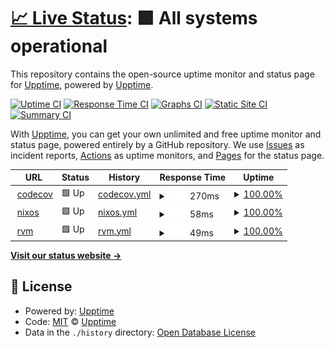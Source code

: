 # [📈 Live Status](https://icetrust_uptime.nightwatchcybersecurity.com): <!--live status--> **🟩 All systems operational**

This repository contains the open-source uptime monitor and status page for [Upptime](https://upptime.js.org), powered by [Upptime](https://github.com/upptime/upptime).

[![Uptime CI](https://github.com/upptime/upptime/workflows/Uptime%20CI/badge.svg)](https://github.com/upptime/upptime/actions?query=workflow%3A%22Uptime+CI%22)
[![Response Time CI](https://github.com/upptime/upptime/workflows/Response%20Time%20CI/badge.svg)](https://github.com/upptime/upptime/actions?query=workflow%3A%22Response+Time+CI%22)
[![Graphs CI](https://github.com/upptime/upptime/workflows/Graphs%20CI/badge.svg)](https://github.com/upptime/upptime/actions?query=workflow%3A%22Graphs+CI%22)
[![Static Site CI](https://github.com/upptime/upptime/workflows/Static%20Site%20CI/badge.svg)](https://github.com/upptime/upptime/actions?query=workflow%3A%22Static+Site+CI%22)
[![Summary CI](https://github.com/upptime/upptime/workflows/Summary%20CI/badge.svg)](https://github.com/upptime/upptime/actions?query=workflow%3A%22Summary+CI%22)

With [Upptime](https://upptime.js.org), you can get your own unlimited and free uptime monitor and status page, powered entirely by a GitHub repository. We use [Issues](https://github.com/upptime/upptime/issues) as incident reports, [Actions](https://github.com/upptime/upptime/actions) as uptime monitors, and [Pages](https://icetrust_uptime.nightwatchcybersecurity.com) for the status page.

<!--start: status pages-->
<!-- This summary is generated by Upptime (https://github.com/upptime/upptime) -->
<!-- Do not edit this manually, your changes will be overwritten -->
<!-- prettier-ignore -->
| URL | Status | History | Response Time | Uptime |
| --- | ------ | ------- | ------------- | ------ |
| <img alt="" src="https://favicons.githubusercontent.com/icetrust_dashboard.nightwatchcybersecurity.com" height="13"> [codecov](https://icetrust_dashboard.nightwatchcybersecurity.com/data/output/codecov.json) | 🟩 Up | [codecov.yml](https://github.com/nightwatchcybersecurity/icetrust_uptime_example/commits/HEAD/history/codecov.yml) | <details><summary><img alt="Response time graph" src="./graphs/codecov/response-time-week.png" height="20"> 270ms</summary><br><a href="https://icetrust_uptime.nightwatchcybersecurity.com/history/codecov"><img alt="Response time 270" src="https://img.shields.io/endpoint?url=https%3A%2F%2Fraw.githubusercontent.com%2Fnightwatchcybersecurity%2Ficetrust_uptime_example%2FHEAD%2Fapi%2Fcodecov%2Fresponse-time.json"></a><br><a href="https://icetrust_uptime.nightwatchcybersecurity.com/history/codecov"><img alt="24-hour response time 270" src="https://img.shields.io/endpoint?url=https%3A%2F%2Fraw.githubusercontent.com%2Fnightwatchcybersecurity%2Ficetrust_uptime_example%2FHEAD%2Fapi%2Fcodecov%2Fresponse-time-day.json"></a><br><a href="https://icetrust_uptime.nightwatchcybersecurity.com/history/codecov"><img alt="7-day response time 270" src="https://img.shields.io/endpoint?url=https%3A%2F%2Fraw.githubusercontent.com%2Fnightwatchcybersecurity%2Ficetrust_uptime_example%2FHEAD%2Fapi%2Fcodecov%2Fresponse-time-week.json"></a><br><a href="https://icetrust_uptime.nightwatchcybersecurity.com/history/codecov"><img alt="30-day response time 270" src="https://img.shields.io/endpoint?url=https%3A%2F%2Fraw.githubusercontent.com%2Fnightwatchcybersecurity%2Ficetrust_uptime_example%2FHEAD%2Fapi%2Fcodecov%2Fresponse-time-month.json"></a><br><a href="https://icetrust_uptime.nightwatchcybersecurity.com/history/codecov"><img alt="1-year response time 270" src="https://img.shields.io/endpoint?url=https%3A%2F%2Fraw.githubusercontent.com%2Fnightwatchcybersecurity%2Ficetrust_uptime_example%2FHEAD%2Fapi%2Fcodecov%2Fresponse-time-year.json"></a></details> | <details><summary><a href="https://icetrust_uptime.nightwatchcybersecurity.com/history/codecov">100.00%</a></summary><a href="https://icetrust_uptime.nightwatchcybersecurity.com/history/codecov"><img alt="All-time uptime 100.00%" src="https://img.shields.io/endpoint?url=https%3A%2F%2Fraw.githubusercontent.com%2Fnightwatchcybersecurity%2Ficetrust_uptime_example%2FHEAD%2Fapi%2Fcodecov%2Fuptime.json"></a><br><a href="https://icetrust_uptime.nightwatchcybersecurity.com/history/codecov"><img alt="24-hour uptime 100.00%" src="https://img.shields.io/endpoint?url=https%3A%2F%2Fraw.githubusercontent.com%2Fnightwatchcybersecurity%2Ficetrust_uptime_example%2FHEAD%2Fapi%2Fcodecov%2Fuptime-day.json"></a><br><a href="https://icetrust_uptime.nightwatchcybersecurity.com/history/codecov"><img alt="7-day uptime 100.00%" src="https://img.shields.io/endpoint?url=https%3A%2F%2Fraw.githubusercontent.com%2Fnightwatchcybersecurity%2Ficetrust_uptime_example%2FHEAD%2Fapi%2Fcodecov%2Fuptime-week.json"></a><br><a href="https://icetrust_uptime.nightwatchcybersecurity.com/history/codecov"><img alt="30-day uptime 100.00%" src="https://img.shields.io/endpoint?url=https%3A%2F%2Fraw.githubusercontent.com%2Fnightwatchcybersecurity%2Ficetrust_uptime_example%2FHEAD%2Fapi%2Fcodecov%2Fuptime-month.json"></a><br><a href="https://icetrust_uptime.nightwatchcybersecurity.com/history/codecov"><img alt="1-year uptime 100.00%" src="https://img.shields.io/endpoint?url=https%3A%2F%2Fraw.githubusercontent.com%2Fnightwatchcybersecurity%2Ficetrust_uptime_example%2FHEAD%2Fapi%2Fcodecov%2Fuptime-year.json"></a></details>
| <img alt="" src="https://favicons.githubusercontent.com/icetrust_dashboard.nightwatchcybersecurity.com" height="13"> [nixos](https://icetrust_dashboard.nightwatchcybersecurity.com/data/output/nixos.json) | 🟩 Up | [nixos.yml](https://github.com/nightwatchcybersecurity/icetrust_uptime_example/commits/HEAD/history/nixos.yml) | <details><summary><img alt="Response time graph" src="./graphs/nixos/response-time-week.png" height="20"> 58ms</summary><br><a href="https://icetrust_uptime.nightwatchcybersecurity.com/history/nixos"><img alt="Response time 58" src="https://img.shields.io/endpoint?url=https%3A%2F%2Fraw.githubusercontent.com%2Fnightwatchcybersecurity%2Ficetrust_uptime_example%2FHEAD%2Fapi%2Fnixos%2Fresponse-time.json"></a><br><a href="https://icetrust_uptime.nightwatchcybersecurity.com/history/nixos"><img alt="24-hour response time 58" src="https://img.shields.io/endpoint?url=https%3A%2F%2Fraw.githubusercontent.com%2Fnightwatchcybersecurity%2Ficetrust_uptime_example%2FHEAD%2Fapi%2Fnixos%2Fresponse-time-day.json"></a><br><a href="https://icetrust_uptime.nightwatchcybersecurity.com/history/nixos"><img alt="7-day response time 58" src="https://img.shields.io/endpoint?url=https%3A%2F%2Fraw.githubusercontent.com%2Fnightwatchcybersecurity%2Ficetrust_uptime_example%2FHEAD%2Fapi%2Fnixos%2Fresponse-time-week.json"></a><br><a href="https://icetrust_uptime.nightwatchcybersecurity.com/history/nixos"><img alt="30-day response time 58" src="https://img.shields.io/endpoint?url=https%3A%2F%2Fraw.githubusercontent.com%2Fnightwatchcybersecurity%2Ficetrust_uptime_example%2FHEAD%2Fapi%2Fnixos%2Fresponse-time-month.json"></a><br><a href="https://icetrust_uptime.nightwatchcybersecurity.com/history/nixos"><img alt="1-year response time 58" src="https://img.shields.io/endpoint?url=https%3A%2F%2Fraw.githubusercontent.com%2Fnightwatchcybersecurity%2Ficetrust_uptime_example%2FHEAD%2Fapi%2Fnixos%2Fresponse-time-year.json"></a></details> | <details><summary><a href="https://icetrust_uptime.nightwatchcybersecurity.com/history/nixos">100.00%</a></summary><a href="https://icetrust_uptime.nightwatchcybersecurity.com/history/nixos"><img alt="All-time uptime 100.00%" src="https://img.shields.io/endpoint?url=https%3A%2F%2Fraw.githubusercontent.com%2Fnightwatchcybersecurity%2Ficetrust_uptime_example%2FHEAD%2Fapi%2Fnixos%2Fuptime.json"></a><br><a href="https://icetrust_uptime.nightwatchcybersecurity.com/history/nixos"><img alt="24-hour uptime 100.00%" src="https://img.shields.io/endpoint?url=https%3A%2F%2Fraw.githubusercontent.com%2Fnightwatchcybersecurity%2Ficetrust_uptime_example%2FHEAD%2Fapi%2Fnixos%2Fuptime-day.json"></a><br><a href="https://icetrust_uptime.nightwatchcybersecurity.com/history/nixos"><img alt="7-day uptime 100.00%" src="https://img.shields.io/endpoint?url=https%3A%2F%2Fraw.githubusercontent.com%2Fnightwatchcybersecurity%2Ficetrust_uptime_example%2FHEAD%2Fapi%2Fnixos%2Fuptime-week.json"></a><br><a href="https://icetrust_uptime.nightwatchcybersecurity.com/history/nixos"><img alt="30-day uptime 100.00%" src="https://img.shields.io/endpoint?url=https%3A%2F%2Fraw.githubusercontent.com%2Fnightwatchcybersecurity%2Ficetrust_uptime_example%2FHEAD%2Fapi%2Fnixos%2Fuptime-month.json"></a><br><a href="https://icetrust_uptime.nightwatchcybersecurity.com/history/nixos"><img alt="1-year uptime 100.00%" src="https://img.shields.io/endpoint?url=https%3A%2F%2Fraw.githubusercontent.com%2Fnightwatchcybersecurity%2Ficetrust_uptime_example%2FHEAD%2Fapi%2Fnixos%2Fuptime-year.json"></a></details>
| <img alt="" src="https://favicons.githubusercontent.com/icetrust_dashboard.nightwatchcybersecurity.com" height="13"> [rvm](https://icetrust_dashboard.nightwatchcybersecurity.com/data/output/rvm.json) | 🟩 Up | [rvm.yml](https://github.com/nightwatchcybersecurity/icetrust_uptime_example/commits/HEAD/history/rvm.yml) | <details><summary><img alt="Response time graph" src="./graphs/rvm/response-time-week.png" height="20"> 49ms</summary><br><a href="https://icetrust_uptime.nightwatchcybersecurity.com/history/rvm"><img alt="Response time 49" src="https://img.shields.io/endpoint?url=https%3A%2F%2Fraw.githubusercontent.com%2Fnightwatchcybersecurity%2Ficetrust_uptime_example%2FHEAD%2Fapi%2Frvm%2Fresponse-time.json"></a><br><a href="https://icetrust_uptime.nightwatchcybersecurity.com/history/rvm"><img alt="24-hour response time 49" src="https://img.shields.io/endpoint?url=https%3A%2F%2Fraw.githubusercontent.com%2Fnightwatchcybersecurity%2Ficetrust_uptime_example%2FHEAD%2Fapi%2Frvm%2Fresponse-time-day.json"></a><br><a href="https://icetrust_uptime.nightwatchcybersecurity.com/history/rvm"><img alt="7-day response time 49" src="https://img.shields.io/endpoint?url=https%3A%2F%2Fraw.githubusercontent.com%2Fnightwatchcybersecurity%2Ficetrust_uptime_example%2FHEAD%2Fapi%2Frvm%2Fresponse-time-week.json"></a><br><a href="https://icetrust_uptime.nightwatchcybersecurity.com/history/rvm"><img alt="30-day response time 49" src="https://img.shields.io/endpoint?url=https%3A%2F%2Fraw.githubusercontent.com%2Fnightwatchcybersecurity%2Ficetrust_uptime_example%2FHEAD%2Fapi%2Frvm%2Fresponse-time-month.json"></a><br><a href="https://icetrust_uptime.nightwatchcybersecurity.com/history/rvm"><img alt="1-year response time 49" src="https://img.shields.io/endpoint?url=https%3A%2F%2Fraw.githubusercontent.com%2Fnightwatchcybersecurity%2Ficetrust_uptime_example%2FHEAD%2Fapi%2Frvm%2Fresponse-time-year.json"></a></details> | <details><summary><a href="https://icetrust_uptime.nightwatchcybersecurity.com/history/rvm">100.00%</a></summary><a href="https://icetrust_uptime.nightwatchcybersecurity.com/history/rvm"><img alt="All-time uptime 100.00%" src="https://img.shields.io/endpoint?url=https%3A%2F%2Fraw.githubusercontent.com%2Fnightwatchcybersecurity%2Ficetrust_uptime_example%2FHEAD%2Fapi%2Frvm%2Fuptime.json"></a><br><a href="https://icetrust_uptime.nightwatchcybersecurity.com/history/rvm"><img alt="24-hour uptime 100.00%" src="https://img.shields.io/endpoint?url=https%3A%2F%2Fraw.githubusercontent.com%2Fnightwatchcybersecurity%2Ficetrust_uptime_example%2FHEAD%2Fapi%2Frvm%2Fuptime-day.json"></a><br><a href="https://icetrust_uptime.nightwatchcybersecurity.com/history/rvm"><img alt="7-day uptime 100.00%" src="https://img.shields.io/endpoint?url=https%3A%2F%2Fraw.githubusercontent.com%2Fnightwatchcybersecurity%2Ficetrust_uptime_example%2FHEAD%2Fapi%2Frvm%2Fuptime-week.json"></a><br><a href="https://icetrust_uptime.nightwatchcybersecurity.com/history/rvm"><img alt="30-day uptime 100.00%" src="https://img.shields.io/endpoint?url=https%3A%2F%2Fraw.githubusercontent.com%2Fnightwatchcybersecurity%2Ficetrust_uptime_example%2FHEAD%2Fapi%2Frvm%2Fuptime-month.json"></a><br><a href="https://icetrust_uptime.nightwatchcybersecurity.com/history/rvm"><img alt="1-year uptime 100.00%" src="https://img.shields.io/endpoint?url=https%3A%2F%2Fraw.githubusercontent.com%2Fnightwatchcybersecurity%2Ficetrust_uptime_example%2FHEAD%2Fapi%2Frvm%2Fuptime-year.json"></a></details>

<!--end: status pages-->

[**Visit our status website →**](https://icetrust_uptime.nightwatchcybersecurity.com)

## 📄 License

- Powered by: [Upptime](https://github.com/upptime/upptime)
- Code: [MIT](./LICENSE) © [Upptime](https://upptime.js.org)
- Data in the `./history` directory: [Open Database License](https://opendatacommons.org/licenses/odbl/1-0/)
